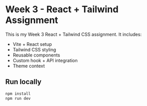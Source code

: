 # Week 3 - React + Tailwind Assignment

This is my Week 3 React + Tailwind CSS assignment. It includes:

- Vite + React setup
- Tailwind CSS styling
- Reusable components
- Custom hook + API integration
- Theme context

## Run locally

```bash
npm install
npm run dev
